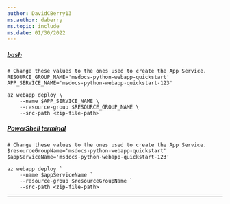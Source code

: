 ```yaml
---
author: DavidCBerry13
ms.author: daberry
ms.topic: include
ms.date: 01/30/2022
---
```

##### [bash](#tab/terminal-bash)

```azurecli
# Change these values to the ones used to create the App Service.
RESOURCE_GROUP_NAME='msdocs-python-webapp-quickstart'
APP_SERVICE_NAME='msdocs-python-webapp-quickstart-123'

az webapp deploy \
    --name $APP_SERVICE_NAME \
    --resource-group $RESOURCE_GROUP_NAME \
    --src-path <zip-file-path>
```

##### [PowerShell terminal](#tab/terminal-powershell)

```azurecli
# Change these values to the ones used to create the App Service.
$resourceGroupName='msdocs-python-webapp-quickstart'
$appServiceName='msdocs-python-webapp-quickstart-123'

az webapp deploy `
    --name $appServiceName `
    --resource-group $resourceGroupName `
    --src-path <zip-file-path>
```

---
